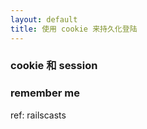 ```yaml
---
layout: default
title: 使用 cookie 来持久化登陆
---
```


### cookie 和 session


### remember me

ref: railscasts
